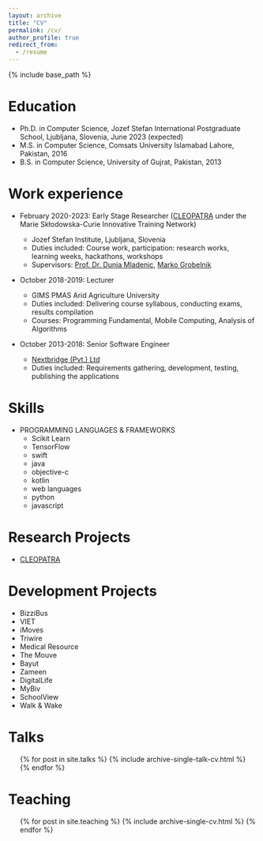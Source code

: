 ```yaml
---
layout: archive
title: "CV"
permalink: /cv/
author_profile: true
redirect_from:
  - /resume
---
```


{% include base_path %}

Education
======
* Ph.D. in Computer Science, Jozef Stefan International Postgraduate School, Ljubljana, Slovenia, June 2023 (expected)
* M.S. in Computer Science, Comsats University Islamabad Lahore, Pakistan, 2016
* B.S. in Computer Science, University of Gujrat, Pakistan, 2013


Work experience
======
* February 2020-2023: Early Stage Researcher ([CLEOPATRA](https://cleopatra-project.eu/) under the Marie Skłodowska-Curie Innovative Training Network)
  * Jozef Stefan Institute, Ljubljana, Slovenia
  * Duties included: Course work, participation: research works, learning weeks, hackathons, workshops
  * Supervisors: [Prof. Dr. Dunja Mladenic](https://ailab.ijs.si/dunja_mladenic/), [Marko Grobelnik](https://ailab.ijs.si/marko_grobelnik/)

* October 2018-2019: Lecturer
  * GIMS PMAS Arid Agriculture University
  * Duties included: Delivering course syllabous, conducting exams, results compilation
  * Courses: Programming Fundamental, Mobile Computing, Analysis of Algorithms
  
* October 2013-2018: Senior Software Engineer
  * [Nextbridge (Pvt.) Ltd](https://nextbridge.com/)
  * Duties included: Requirements gathering, development, testing, publishing the applications 
  
Skills
======
* PROGRAMMING LANGUAGES & FRAMEWORKS
  * Scikit Learn
  * TensorFlow
  * swift
  * java
  * objective-c
  * kotlin
  * web languages
  * python
  * javascript
  
  
Research Projects
======
* [CLEOPATRA](https://cleopatra-project.eu/)

Development Projects
======
* BizziBus
* VIET 
* iMoves
* Triwire 
* Medical Resource 
* The Mouve 
* Bayut 
* Zameen 
* DigitalLife
* MyBiv 
* SchoolView 
* Walk & Wake 

Talks
======
  <ul>{% for post in site.talks %}
    {% include archive-single-talk-cv.html %}
  {% endfor %}</ul>
  
Teaching
======
  <ul>{% for post in site.teaching %}
    {% include archive-single-cv.html %}
  {% endfor %}</ul>
  
